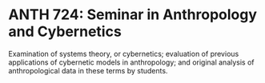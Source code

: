 # ANTH 724: Seminar in Anthropology and Cybernetics

Examination of systems theory, or cybernetics; evaluation of previous applications of cybernetic models in anthropology; and original analysis of anthropological data in these terms by students.
